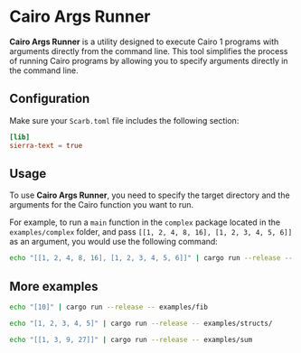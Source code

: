 # Cairo Args Runner

**Cairo Args Runner** is a utility designed to execute Cairo 1 programs with arguments directly from the command line. This tool simplifies the process of running Cairo programs by allowing you to specify arguments directly in the command line.

## Configuration

Make sure your `Scarb.toml` file includes the following section:

```toml
[lib]
sierra-text = true
```

## Usage

To use **Cairo Args Runner**, you need to specify the target directory and the arguments for the Cairo function you want to run.

For example, to run a `main` function in the `complex` package located in the `examples/complex` folder, and pass `[[1, 2, 4, 8, 16], [1, 2, 3, 4, 5, 6]]` as an argument, you would use the following command:

```bash
echo "[[1, 2, 4, 8, 16], [1, 2, 3, 4, 5, 6]]" | cargo run --release -- examples/complex
```

## More examples

```bash
echo "[10]" | cargo run --release -- examples/fib
```

```bash
echo "[1, 2, 3, 4, 5]" | cargo run --release -- examples/structs/
```

```bash
echo "[[1, 3, 9, 27]]" | cargo run --release -- examples/sum
```
